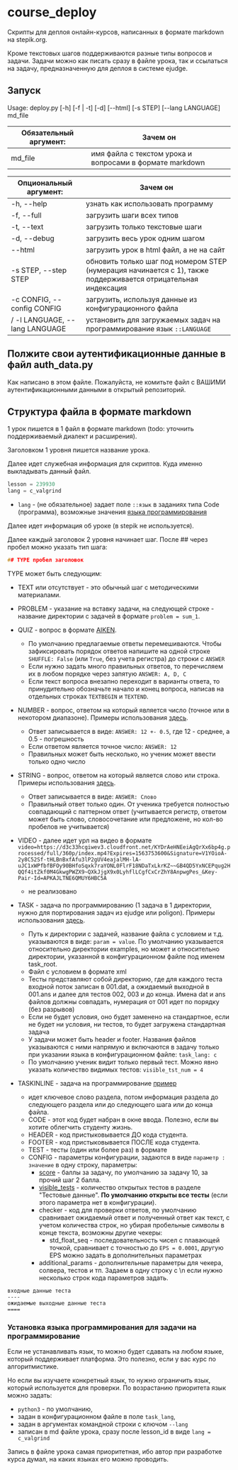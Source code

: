 # course_deploy

Скрипты для деплоя онлайн-курсов, написанных в формате markdown на stepik.org.

Кроме текстовых шагов поддерживаются разные типы вопросов и задачи. Задачи можно как писать сразу в файле урока, так и ссылаться на задачу, предназначенную для деплоя в системе ejudge.

## Запуск

Usage: deploy.py [-h] [-f | -t] [-d] [--html] [-s STEP] [--lang LANGUAGE] md_file


| Обязательный аргумент:     | Зачем он                                                 |
|----------------------------|----------------------------------------------------------|
| md_file                    | имя файла с текстом урока и вопросами в формате markdown |

| Опциональный аргумент:     | Зачем он                                                                                                       |
|----------------------------|----------------------------------------------------------------------------------------------------------------|
| -h, --help                 | узнать как использовать программу                                                                              |
| -f, --full                 | загрузить шаги всех типов                                                                                      |
| -t, --text                 | загрузить только текстовые шаги                                                                                |
| -d, --debug                | загрузить весь урок одним шагом                                                                                |
| --html                     | загрузить урок в html файл, а не на сайт                                                                       |
| -s STEP, --step STEP       | обновить только шаг под номером STEP (нумерация начинается с 1), также поддерживается отрицательная индексация |
| -c CONFIG, --config CONFIG | загрузить, используя данные из конфигурационного файла                                                         |
/ -l LANGUAGE, --lang LANGUAGE | установить для загружаемых задач на программирование язык `::LANGUAGE` |

## Полжите свои аутентификационные данные в файл auth_data.py

Как написано в этом файле.
Пожалуйста, не комитьте файл с ВАШИМИ аутентификационными данными в открытый репозиторий.

## Структура файла в формате markdown

1 урок пишется в 1 файл в формате markdown (todo: уточнить поддерживаемый диалект и расширения).

Заголовком 1 уровня пишется название урока.

Далее идет служебная информация для скриптов. Куда именно выкладывать данный файл.
```cpp
lesson = 239930
lang = c_valgrind
```
* `lang` - (не обязательное) задает поле `::язык` в заданиях типа Code (программа), возможные значения [языка программирования](https://stepik.org/lesson/63139/step/11)

Далее идет информация об уроке (в stepik не используется).

Далее каждый заголовок 2 уровня начинает шаг. После \#\# через пробел можно указать тип шага:
```cpp
## TYPE пробел заголовок
```
TYPE может быть следующим:
* TEXT или отсутствует - это обычный шаг с методическими материалами.

* PROBLEM - указание на вставку задачи, на следующей строке - название директории с задачей в формате `problem = sum_1`.

* QUIZ - вопрос в формате [AIKEN](https://docs.moodle.org/37/en/Aiken_format).
  * По умолчанию предлагаемые ответы перемешиваются. Чтобы зафиксировать порядок ответов 
    напишите на одной строке `SHUFFLE: False` (или `True`, без учета регистра) до строки с `ANSWER`
  * Если нужно задать много правильных ответов, то перечисляем их в любом порядке через запятую `ANSWER: A, D, C`
  * Если текст вопроса внезапно переходит в варианты ответа, то принудительно обозначьте начало и конец вопроса, 
  написав на отдельных строках `TEXTBEGIN` и  `TEXTEND`.

* NUMBER - вопрос, ответом на который является число (точное или в некотором диапазоне).
  Примеры использования [здесь](https://github.com/tatyderb/course_deploy/blob/master/examples/question_example.md).
  * Ответ записывается в виде: `ANSWER: 12 +- 0.5`, где 12 - среднее, а 0.5 - погрешность
  * Если ответом является точное число: `ANSWER: 12`
  * Правильных может быть несколько, но ученик может ввести только одно число

* STRING - вопрос, ответом на который является слово или строка.
  Примеры использования [здесь](https://github.com/tatyderb/course_deploy/blob/master/examples/question_example.md).
  * Ответ записывается в виде: `ANSWER: Слово`
  * Правильный ответ только один. От ученика требуется полностью совпадающий с паттерном ответ
    (учитывается регистр, ответом может быть слово, словосочетание или предложене, но кол-во пробелов не учитывается)
    
* VIDEO - далее идет урл на видео в формате `video=https://d3c33hcgiwev3.cloudfront.net/KYDrAeHNEeiAgQrXx6bp4g.processed/full/360p/index.mp4?Expires=1563753600&Signature=V1YOioA-2y8C52Sf-tHLBnBxfAfu3lP2gUV4eajalMH-lA-uJC1xWPfbfBFOy90BHfoSqxk7raYONL0FlrF18NDaTxLkrKZ~~GB4QD5YxNCEPqug2HQQf4itZkf0M4GkwgPWZX9~QXkJjgX9x0LyhflLCgfCxCrZhY8AnpwgPes_&Key-Pair-Id=APKAJLTNE6QMUY6HBC5A`
    * не реализовано

* TASK - задача по программированию (1 задача в 1 директории, нужно для портирования задач из ejudge или poligon).
  Примеры использования [здесь](https://github.com/tatyderb/course_deploy/blob/master/examples/question_example.md).
  * Путь к директории с задачей, название файла с условием и т.д. указываются в виде: `param = value`.
    По умолчанию указывается относительно директории examples, но может и относительно директории, указанной в конфигурационном файле под именем task_root.
  * Файл с условием в формате xml
  * Тесты представляют собой директорию, где для каждого теста входной поток записан в 001.dat, 
    а ожидаемый выходной в 001.ans и далее для тестов 002, 003 и до конца. 
    Имена dat и ans файлов должны совпадать, нумерация от 001 идет по порядку (без разрывов)
  * Если не будет условия, оно будет заменено на стандартное, 
    если не будет ни условия, ни тестов, то будет загружена стандартная задача
  * У задачи может быть header и footer. Названия файлов указываются с ними напрямую
    и включаются в задачу только при указании языка в конфигурационном файле: `task_lang: c`
  * По умолчанию ученик видит только первый тест. Можно явно указать количество видимых тестов: `visible_tst_num = 4`
  
* TASKINLINE - задача на программирование [пример](https://github.com/tatyderb/course_deploy/tree/master/examples/debug_course/code_one.md)
    * идет ключевое слово раздела, потом информация раздела до следующего раздела или до следующего шага или до конца файла.
    * CODE - этот код будет набран в окне ввода. Полезно, если вы хотите облегчить студенту жизнь.
    * HEADER - код пристыковывается ДО кода студента.
    * FOOTER - код пристыковывается ПОСЛЕ кода студента.
    * TEST - тесты (один или более раз) в формате
    * CONFIG - параметры конфигурации, задаются в виде `параметр : значение` в одну строку, параметры:
        * [score](https://raw.githubusercontent.com/tatyderb/course_deploy/master/examples/debug_course/1_task_config.md) - баллы за задачу, по умолчанию за задачу 10, за прочий шаг 2 балла.
        * [visible_tests](https://raw.githubusercontent.com/tatyderb/course_deploy/master/examples/debug_course/1_task_config.md) - количество открытых тестов в разделе "Тестовые данные". **По умолчанию открыты все тесты** (если этого параметра нет в конфигурации).
        * checker - код для проверки ответов, по умолчанию сравнивает ожидаемый ответ и полученный ответ как текст, с учетом количества строк, но убирая пробельные символы в конце текста, возможны другие чекеры:
            * std_float_seq - последовательность чисел с плавающей точкой, сравнивает с точностью до `EPS = 0.0001`, другую EPS можно задать в дополнительных параметрах
        * additional_params - дополнительные параметры для чекера, солвера, тестов и тп. Задаем в одну строку с \n если нужно несколько строк кода параметров задать.
```
входные данные теста
----
ожидаемые выходные данные теста
====
```    

### Установка языка программирования для задачи на программирование

Если не устанавливать язык, то можно будет сдавать на любом языке, который поддерживает платформа. Это полезно, если у вас курс по алгоритмистике.

Но если вы изучаете конкретный язык, то нужно ограничить язык, который используется для проверки. 
По возрастанию приоритета язык можно задать:

* `python3` - по умолчанию,
* задан в конфигурационном файле в поле `task_lang`,
* задан в аргументах командной строки с ключом `--lang`
* записан в md файле урока, сразу после lesson_id в виде `lang = c_valgrind`

Запись в файле урока самая приоритетная, ибо автор при разработке курса думал, на каких языках его можно проводить.
